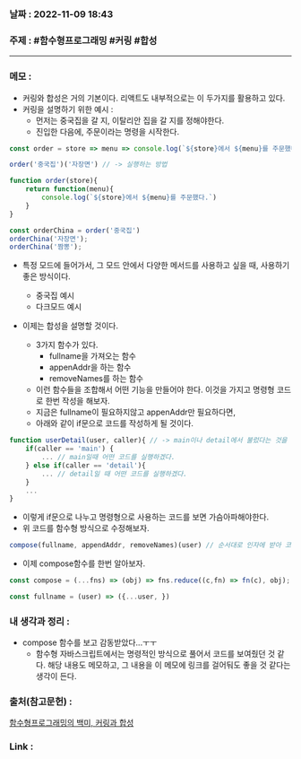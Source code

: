 ### 날짜 : 2022-11-09 18:43
### 주제 : #함수형프로그래밍 #커링 #합성 

---- 

### 메모 : 

- 커링와 합성은 거의 기본이다. 리액트도 내부적으로는 이 두가지를 활용하고 있다. 
- 커링을 설명하기 위한 예시 : 
	- 먼저는 중국집을 갈 지, 이탈리안 집을 갈 지를 정해야한다. 
	- 진입한 다음에, 주문이라는 명령을 시작한다. 

```javascript
const order = store => menu => console.log(`${store}에서 ${menu}를 주문했다.`)

order('중국집')('자장면') // -> 실행하는 방법

function order(store){
	return function(menu){
		console.log(`${store}에서 ${menu}를 주문했다.`)
	}
}

const orderChina = order('중국집')
orderChina('자장면');
orderChina('짬뽕');
```

- 특정 모드에 들어가서, 그 모드 안에서 다양한 메서드를 사용하고 싶을 때, 사용하기 좋은 방식이다. 
	- 중국집 예시 
	- 다크모드 예시 


- 이제는 합성을 설명할 것이다. 
	- 3가지 함수가 있다. 
		- fullname을 가져오는 함수
		- appenAddr을 하는 함수
		- removeNames를 하는 함수 
	- 이런 함수들을 조합해서 어떤 기능을 만들어야 한다. 이것을 가지고 명령형 코드로 한번 작성을 해보자. 
	- 지금은 fullname이 필요하지않고 appenAddr만 필요하다면, 
	- 아래와 같이 if문으로 코드를 작성하게 될 것이다. 

```javascript
function userDetail(user, caller){ // -> main이나 detail에서 불렀다는 것을 알려주기 위해서 caller를 인자로 받는다. 짜치는 코드같다.  
	if(caller == 'main') {
		... // main일때 어떤 코드를 실행하겠다. 
	} else if(caller == 'detail'){
		... // detail일 때 어떤 코드를 실행하겠다. 
	}
	...
}
```
- 이렇게 if문으로 나누고 명령형으로 사용하는 코드를 보면 가슴아파해야한다. 
- 위 코드를 함수형 방식으로 수정해보자.

```javascript
compose(fullname, appendAddr, removeNames)(user) // 순서대로 인자에 받아 코드를 실행시킨 다음, user를 인자로 받아서 평가를 실행한다. 
```

- 이제 compose함수를 한번 알아보자. 
```javascript
const compose = (...fns) => (obj) => fns.reduce((c,fn) => fn(c), obj);
```


```javascript
const fullname = (user) => ({...user, })
```


### 내 생각과 정리 : 
- compose 함수를 보고 감동받았다...ㅜㅜ 
	- 함수형 자바스크립트에서는 명령적인 방식으로 풀어서 코드를 보여줬던 것 같다. 해당 내용도 메모하고, 그 내용을 이 메모에 링크를 걸어둬도 좋을 것 같다는 생각이 든다. 


### 출처(참고문헌) : 
[함수형프로그래밍의 백미, 커링과 합성](https://youtu.be/jlLTcYdjo9I)


### Link : 
